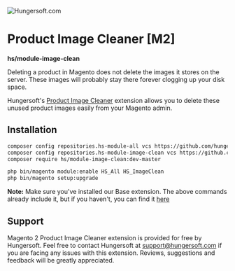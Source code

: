 ![Hungersoft.com](https://www.hungersoft.com/skin/front/custom/images/logo.png)

# Product Image Cleaner [M2]
**hs/module-image-clean**

Deleting a product in Magento does not delete the images it stores on the server. These images will probably stay there forever clogging up your disk space.

Hungersoft's [Product Image Cleaner](https://www.hungersoft.com/p/magento2-product-image-cleaner) extension allows you to delete these unused product images easily from your Magento admin.

## Installation

```sh
composer config repositories.hs-module-all vcs https://github.com/hungersoft/module-all.git
composer config repositories.hs-module-image-clean vcs https://github.com/hungersoft/magento2-image-clean.git
composer require hs/module-image-clean:dev-master

php bin/magento module:enable HS_All HS_ImageClean
php bin/magento setup:upgrade
```

**Note:** Make sure you've installed our Base extension. The above commands already include it, but if you haven't, you can find it [here](https://github.com/hungersoft/module-all)

## Support

Magento 2 Product Image Cleaner extension is provided for free by Hungersoft. Feel free to contact Hungersoft at support@hungersoft.com if you are facing any issues with this extension. Reviews, suggestions and feedback will be greatly appreciated.
